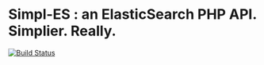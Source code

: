 # Simpl-ES : an ElasticSearch PHP API. Simplier. Really.

[![Build Status](https://secure.travis-ci.org/scharrier/simpl-es.png)](http://travis-ci.org/scharrier/simpl-es)